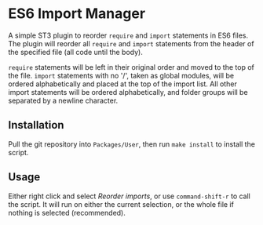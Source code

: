 # ES6 Import Manager

A simple ST3 plugin to reorder `require` and `import` statements in ES6 files. The plugin will reorder all `require` and `import` statements from the header of the specified file (all code until the body).

`require` statements will be left in their original order and moved to the top of the file.
`import` statements with no '/', taken as global modules, will be ordered alphabetically and placed at the top of the import list.
All other import statements will be ordered alphabetically, and folder groups will be separated by a newline character.

## Installation

Pull the git repository into `Packages/User`, then run `make install` to install the script.

## Usage

Either right click and select *Reorder imports*, or use `command-shift-r` to call the script. It will run on either the current selection, or the whole file if nothing is selected (recommended).
